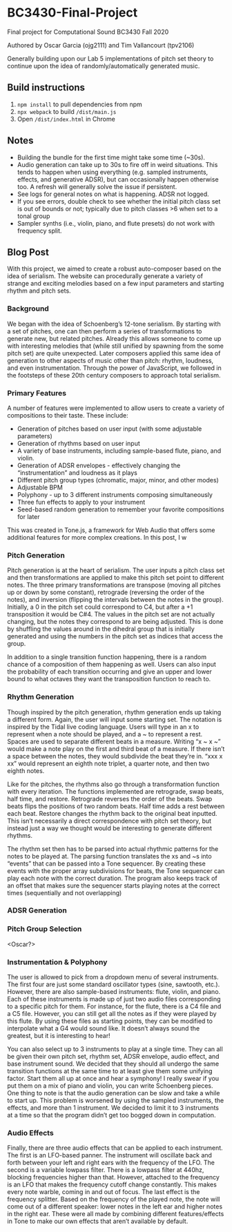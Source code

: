 # BC3430-Final-Project
Final project for Computational Sound BC3430 Fall 2020

Authored by Oscar Garcia (ojg2111) and Tim Vallancourt (tpv2106)

Generally building upon our Lab 5 implementations of pitch set theory to continue upon the idea of randomly/automatically generated music. 

## Build instructions

1. `npm install` to pull dependencies from npm
2. `npx webpack` to build `/dist/main.js`
3. Open `/dist/index.html` in Chrome

## Notes

* Building the bundle for the first time might take some time (~30s).
* Audio generation can take up to 30s to fire off in weird situations. This tends to happen when using everything 
(e.g. sampled instruments, effects, and generative ADSR), but can occasionally happen otherwise too. A refresh will
generally solve the issue if persistent. 
* See logs for general notes on what is happening. ADSR not logged.
* If you see errors, double check to see whether the initial pitch class set is out of bounds or not; typically due to
pitch classes >6 when set to a tonal group
* Sampler synths (i.e., violin, piano, and flute presets) do not work with frequency split.  

## Blog Post

With this project, we aimed to create a robust auto-composer based on the idea of serialism. The website can procedurally generate a variety of strange and exciting melodies based on a few input parameters and starting rhythm and pitch sets.

### Background

We began with the idea of Schoenberg’s 12-tone serialism. By starting with a set of pitches, one can then perform a series of transformations to generate new, but related pitches. Already this allows someone to come up with interesting melodies that (while still unified by spawning from the some pitch set) are quite unexpected. Later composers applied this same idea of generation to other aspects of music other than pitch: rhythm, loudness, and even instrumentation. Through the power of JavaScript, we followed in the footsteps of these 20th century composers to approach total serialism.

### Primary Features

A number of features were implemented to allow users to create a variety of compositions to their taste. These include:

* Generation of pitches based on user input (with some adjustable parameters)
* Generation of rhythms based on user input
* A variety of base instruments, including sample-based flute, piano, and violin.
* Generation of ADSR envelopes - effectively changing the “instrumentation” and loudness as it plays
* Different pitch group types (chromatic, major, minor, and other modes)
* Adjustable BPM
* Polyphony - up to 3 different instruments composing simultaneously
* Three fun effects to apply to your instrument
* Seed-based random generation to remember your favorite compositions for later

This was created in Tone.js, a framework for Web Audio that offers some additional features for more complex creations. In this post, I w

### Pitch Generation

Pitch generation is at the heart of serialism. The user inputs a pitch class set and then transformations are applied to make this pitch set point to different notes. The three primary transformations are transpose (moving all pitches up or down by some constant), retrograde (reversing the order of the notes), and inversion (flipping the intervals between the notes in the group). Initially, a 0 in the pitch set could correspond to C4, but after a +1 transposition it would be C#4. The values in the pitch set are not actually changing, but the notes they correspond to are being adjusted. This is done by shuffling the values around in the dihedral group that is initially generated and using the numbers in the pitch set as indices that access the group.

In addition to a single transition function happening, there is a random chance of a composition of them happening as well. Users can also input the probability of each transition occurring and give an upper and lower bound to what octaves they want the transposition function to reach to.

### Rhythm Generation

Though inspired by the pitch generation, rhythm generation ends up taking a different form. Again, the user will input some starting set. The notation is inspired by the Tidal live coding language. Users will type in an x to represent when a note should be played, and a ~ to represent a rest. Spaces are used to separate different beats in a measure. Writing “x ~ x ~” would make a note play on the first and third beat of a measure. If there isn’t a space between the notes, they would subdivide the beat they’re in. “xxx x xx” would represent an eighth note triplet, a quarter note, and then two eighth notes. 

Like for the pitches, the rhythms also go through a transformation function with every iteration. The functions implemented are retrograde, swap beats, half time, and restore. Retrograde reverses the order of the beats. Swap beats flips the positions of two random beats. Half time adds a rest between each beat. Restore changes the rhythm back to the original beat inputted. This isn’t necessarily a direct correspondence with pitch set theory, but instead just a way we thought would be interesting to generate different rhythms.

The rhythm set then has to be parsed into actual rhythmic patterns for the notes to be played at. The parsing function translates the xs and ~s into “events” that can be passed into a Tone sequencer. By creating these events with the proper array subdivisions for beats, the Tone sequencer can play each note with the correct duration. The program also keeps track of an offset that makes sure the sequencer starts playing notes at the correct times (sequentially and not overlapping)

### ADSR Generation

<Oscar>

### Pitch Group Selection

<Oscar?>

### Instrumentation & Polyphony

The user is allowed to pick from a dropdown menu of several instruments. The first four are just some standard oscillator types (sine, sawtooth, etc.). However, there are also sample-based instruments: flute, violin, and piano. Each of these instruments is made up of just two audio files corresponding to a specific pitch for them. For instance, for the flute, there is a C4 file and a C5 file. However, you can still get all the notes as if they were played by this flute. By using these files as starting points, they can be modified to interpolate what a G4 would sound like. It doesn’t always sound the greatest, but it is interesting to hear!

You can also select up to 3 instruments to play at a single time. They can all be given their own pitch set, rhythm set, ADSR envelope, audio effect, and base instrument sound. We decided that they should all undergo the same transition functions at the same time to at least give them some unifying factor. Start them all up at once and hear a symphony! I really swear if you put them on a mix of piano and violin, you can write Schoenberg pieces. One thing to note is that the audio generation can be slow and take a while to start up. This problem is worsened by using the sampled instruments, the effects, and more than 1 instrument. We decided to limit it to 3 instruments at a time so that the program didn’t get too bogged down in computation. 

### Audio Effects
 
Finally, there are three audio effects that can be applied to each instrument. The first is an LFO-based panner. The instrument will oscillate back and forth between your left and right ears with the frequency of the LFO. The second is a variable lowpass filter. There is a lowpass filter at 440hz, blocking frequencies higher than that. However, attached to the frequency is an LFO that makes the frequency cutoff change constantly. This makes every note warble, coming in and out of focus. The last effect is the frequency splitter. Based on the frequency of the played note, the note will come out of a different speaker: lower notes in the left ear and higher notes in the right ear. These were all made by combining different features/effects in Tone to make our own effects that aren’t available by default.



